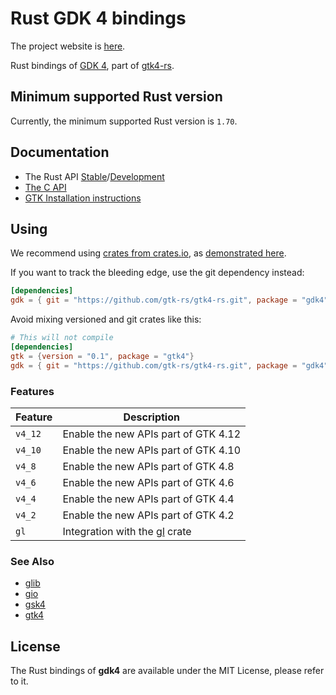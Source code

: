 # Rust GDK 4 bindings

The project website is [here](https://gtk-rs.org/).

Rust bindings of [GDK 4](https://docs.gtk.org/gdk4/), part
of [gtk4-rs](https://github.com/gtk-rs/gtk4-rs/).

## Minimum supported Rust version

Currently, the minimum supported Rust version is `1.70`.

## Documentation

- The Rust API [Stable](https://gtk-rs.org/gtk4-rs/stable/latest/docs/gdk4)/[Development](https://gtk-rs.org/gtk4-rs/git/docs/gdk4/)
- [The C API](https://docs.gtk.org/gdk4/)
- [GTK Installation instructions](https://www.gtk.org/docs/installations/)

## Using

We recommend using [crates from crates.io](https://crates.io/keywords/gtk-rs),
as [demonstrated here](https://gtk-rs.org/gtk4-rs/stable/latest/docs/gtk4/index.html#library-versions).

If you want to track the bleeding edge, use the git dependency instead:

```toml
[dependencies]
gdk = { git = "https://github.com/gtk-rs/gtk4-rs.git", package = "gdk4" }
```

Avoid mixing versioned and git crates like this:

```toml
# This will not compile
[dependencies]
gtk = {version = "0.1", package = "gtk4"}
gdk = { git = "https://github.com/gtk-rs/gtk4-rs.git", package = "gdk4" }
```

### Features

| Feature | Description |
| ---     | ----------- |
| `v4_12` | Enable the new APIs part of GTK 4.12 |
| `v4_10` | Enable the new APIs part of GTK 4.10 |
| `v4_8` | Enable the new APIs part of GTK 4.8 |
| `v4_6` | Enable the new APIs part of GTK 4.6 |
| `v4_4` | Enable the new APIs part of GTK 4.4 |
| `v4_2` | Enable the new APIs part of GTK 4.2 |
| `gl` | Integration with the [gl](https://crates.io/crates/gl) crate |

### See Also

- [glib](https://crates.io/crates/glib)
- [gio](https://crates.io/crates/gio)
- [gsk4](https://crates.io/crates/gsk4)
- [gtk4](https://crates.io/crates/gtk4)

## License

The Rust bindings of __gdk4__ are available under the MIT License, please refer to it.
